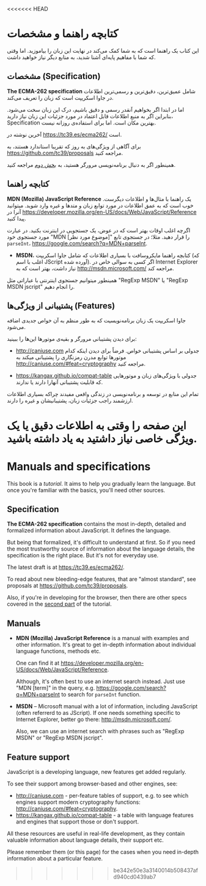 <<<<<<< HEAD
# کتابچه راهنما و مشخصات

این کتاب یک راهنما است که به شما کمک می‌کند در نهایت این زبان را بیاموزید. اما وقتی که شما با مفاهیم پایه‌ای آشنا شدید، به منابع دیگر نیاز خواهید داشت.
## مشخصات (Specification)

**The ECMA-262 specification** شامل عمیق‌ترین، دقیق‌ترین و رسمی‌ترین اطلاعات در جاوا اسکریپت است که زبان را تعریف می‌کند.

اما در ابتدا اگر بخواهیم آنقدر رسمی و دقیق باشیم، درک این زبان سخت می‌شود. بنابراین اگر به منبع اطلاعات قابل اعتماد در مورد جزئیات این زبان نیاز دارید، Specification بهترین مکان است. اما برای استفاده‌ی روزانه نیست.

آخرین نوشته در <https://tc39.es/ecma262/> است.

برای آگاهی از ویژگی‌های به روز که تقریبا استاندارد هستند، به <https://github.com/tc39/proposals> مراجعه کنید.

همینطور اگر به دنبال برنامه‌نویسی مرورگر هستید، به [بخش دوم](info:browser-environment) مراجعه کنید.
## کتابچه راهنما

**MDN (Mozilla) JavaScript Reference** یک راهنما با مثال‌ها و اطلاعات دیگرست. خوب است که به عمق اطلاعات در مورد توابع زبان و متدها و غیره وارد شوید.
میتوانید آنرا در <https://developer.mozilla.org/en-US/docs/Web/JavaScript/Reference> پیدا کنید. 

اگرچه اغلب اوقات بهتر است که در عوض، یک جستجویی در اینترنت بکنید. در عبارت مورد جستجوی خود "MDN [موضوع مورد نظر]" را قرار دهید. مثلا؛ در جستجوی تابع `parseInt`، <https://google.com/search?q=MDN+parseInt>.

- **MSDN**، کتابچه راهنما مایکروسافت با بسیاری اطلاعات که شامل جاوا اسکریپت (که اغلب با اسم JScript آورده شده). اگر کسی به سوالی خاص در Internet Explorer نیاز داشت، بهتر است که به <http://msdn.microsoft.com/> مراجعه کند.

همینطور میتوانیم جستجوی اینترنتی با عباراتی مثل "RegExp MSDN" یا "RegExp MSDN jscript" را انجام دهیم.
## پشتیبانی از ویژگی‌ها (Features)

جاوا اسکریپت یک زبان برنامه‌نویسیت که به طور منظم به آن خواص جدیدی اضافه می‌شود. 

برای دیدن پشتیبانی مرورگر و بقیه‌ی موتورها این‌ها را ببینید:

- <http://caniuse.com> جدولی بر اساس پشتیبانی خواص. فرضاً برای دیدن اینکه کدام موتورها توابع مدرن  رمزنگاری را پشتیبانی میکند به <http://caniuse.com/#feat=cryptography> مراجعه کنید.

- <https://kangax.github.io/compat-table> جدولی با ویژگی‌های زبان و موتورهایی که قابلیت پشتیبانی آنهارا دارند یا ندارند.

تمام این منابع در توسعه و برنامه‌نویسی‌ در زندگی واقعی مفیدند چراکه بسیاری اطلاعات ارزشمند راجب جزئیات زبان، پشتیبانیشان و غیره را دارند.

این صفحه را وقتی به اطلاعات دقیق یا یک ویژگی خاصی نیاز داشتید به یاد داشته باشید.
=======

# Manuals and specifications

This book is a *tutorial*. It aims to help you gradually learn the language. But once you're familiar with the basics, you'll need other sources.

## Specification

**The ECMA-262 specification** contains the most in-depth, detailed and formalized information about JavaScript. It defines the language.

But being that formalized, it's difficult to understand at first. So if you need the most trustworthy source of information about the language details, the specification is the right place. But it's not for everyday use.

The latest draft is at <https://tc39.es/ecma262/>.

To read about new bleeding-edge features, that are "almost standard", see proposals at <https://github.com/tc39/proposals>.

Also, if you're in developing for the browser, then there are other specs covered in the [second part](info:browser-environment) of the tutorial.

## Manuals

- **MDN (Mozilla) JavaScript Reference** is a manual with examples and other information. It's great to get in-depth information about individual language functions, methods etc.

    One can find it at <https://developer.mozilla.org/en-US/docs/Web/JavaScript/Reference>.

    Although, it's often best to use an internet search instead. Just use "MDN [term]" in the query, e.g. <https://google.com/search?q=MDN+parseInt> to search for `parseInt` function.


- **MSDN** – Microsoft manual with a lot of information, including JavaScript (often referrerd to as JScript). If one needs something specific to Internet Explorer, better go there: <http://msdn.microsoft.com/>.

    Also, we can use an internet search with phrases such as "RegExp MSDN" or "RegExp MSDN jscript".

## Feature support

JavaScript is a developing language, new features get added regularly.

To see their support among browser-based and other engines, see:

- <http://caniuse.com> - per-feature tables of support, e.g. to see which engines support modern cryptography functions: <http://caniuse.com/#feat=cryptography>.
- <https://kangax.github.io/compat-table> - a table with language features and engines that support those or don't support.

All these resources are useful in real-life development, as they contain valuable information about language details, their support etc.

Please remember them (or this page) for the cases when you need in-depth information about a particular feature.
>>>>>>> be342e50e3a3140014b508437afd940cd0439ab7
